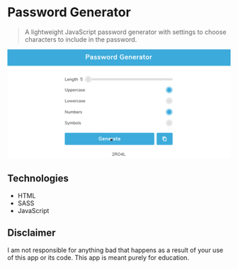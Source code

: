 # Password Generator

> A lightweight JavaScript password generator with settings to choose characters to include in the password.

![Password Generator Demo](demo/demo.gif)

## Technologies
* HTML
* SASS
* JavaScript

## Disclaimer
I am not responsible for anything bad that happens as a result of your use of this app or its code.
This app is meant purely for education.

